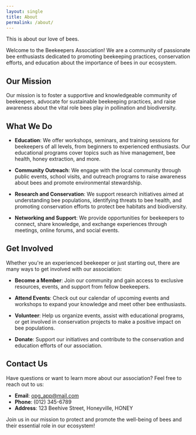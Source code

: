 ```yaml
---
layout: single
title: About
permalink: /about/
---
```

<!-- 
This is the base Jekyll theme. You can find out more info about customizing your Jekyll theme, as well as basic Jekyll usage documentation at [jekyllrb.com](https://jekyllrb.com/)

You can find the source code for Minima at GitHub:
[jekyll][jekyll-organization] /
[minima](https://github.com/jekyll/minima)

You can find the source code for Jekyll at GitHub:
[jekyll][jekyll-organization] /
[jekyll](https://github.com/jekyll/jekyll)


[jekyll-organization]: https://github.com/jekyll
-->

This is about our love of bees. 

Welcome to the Beekeepers Association! We are a community of passionate bee enthusiasts dedicated to promoting beekeeping practices, conservation efforts, and education about the importance of bees in our ecosystem.

## Our Mission

Our mission is to foster a supportive and knowledgeable community of beekeepers, advocate for sustainable beekeeping practices, and raise awareness about the vital role bees play in pollination and biodiversity.

## What We Do

- **Education**: We offer workshops, seminars, and training sessions for beekeepers of all levels, from beginners to experienced enthusiasts. Our educational programs cover topics such as hive management, bee health, honey extraction, and more.
  
- **Community Outreach**: We engage with the local community through public events, school visits, and outreach programs to raise awareness about bees and promote environmental stewardship.
  
- **Research and Conservation**: We support research initiatives aimed at understanding bee populations, identifying threats to bee health, and promoting conservation efforts to protect bee habitats and biodiversity.
  
- **Networking and Support**: We provide opportunities for beekeepers to connect, share knowledge, and exchange experiences through meetings, online forums, and social events.

## Get Involved

Whether you're an experienced beekeeper or just starting out, there are many ways to get involved with our association:

- **Become a Member**: Join our community and gain access to exclusive resources, events, and support from fellow beekeepers.
  
- **Attend Events**: Check out our calendar of upcoming events and workshops to expand your knowledge and meet other bee enthusiasts.
  
- **Volunteer**: Help us organize events, assist with educational programs, or get involved in conservation projects to make a positive impact on bee populations.
  
- **Donate**: Support our initiatives and contribute to the conservation and education efforts of our association.

## Contact Us

Have questions or want to learn more about our association? Feel free to reach out to us:

- **Email**: opg_app@mail.com
- **Phone**: (012) 345-6789
- **Address**: 123 Beehive Street, Honeyville, HONEY

Join us in our mission to protect and promote the well-being of bees and their essential role in our ecosystem!
